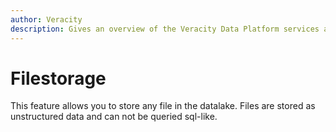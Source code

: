 ```yaml
---
author: Veracity
description: Gives an overview of the Veracity Data Platform services and related components.
---
```


# Filestorage
This feature allows you to store any file in the datalake. Files are stored as unstructured data and can not be queried sql-like.

